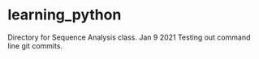 # learning_python
Directory for Sequence Analysis class. Jan 9 2021
Testing out command line git commits.
